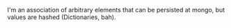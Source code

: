 I'm an association of arbitrary elements that can be persisted at mongo, but values are hashed (Dictionaries, bah).